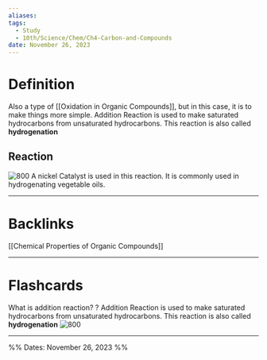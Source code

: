 ```yaml
---
aliases: 
tags:
  - Study
  - 10th/Science/Chem/Ch4-Carbon-and-Compounds
date: November 26, 2023
---
```

# Definition
Also a type of [[Oxidation in Organic Compounds]], but in this case, it is to make things more simple.
Addition Reaction is used to make saturated hydrocarbons from unsaturated hydrocarbons. This reaction is also called **hydrogenation**
## Reaction
![800]()
A nickel Catalyst is used in this reaction. It is commonly used in hydrogenating vegetable oils. 

---
# Backlinks
[[Chemical Properties of Organic Compounds]]

---
# Flashcards

What is addition reaction?
?
Addition Reaction is used to make saturated hydrocarbons from unsaturated hydrocarbons. This reaction is also called **hydrogenation**
![800]()
<!--SR:!2024-03-22,65,240-->

---

%%
Dates: November 26, 2023
%%
